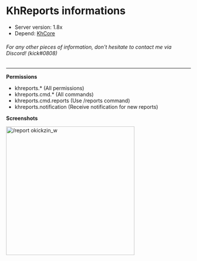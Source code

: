 # KhReports informations
- Server version: 1.8x
- Depend: [KhCore](https://github.com/KickHolse/KhCore)
###### For any other pieces of information, don't hesitate to contact me via Discord! (kick#0808)
<hr>

**Permissions**
- khreports.* (All permissions)
- khreports.cmd.* (All commands)
- khreports.cmd.reports (Use /reports command)
- khreports.notification (Receive notification for new reports)

**Screenshots**

<img src="https://user-images.githubusercontent.com/68570647/214370883-90f58a6b-0617-48ff-8bdc-180b96e110cf.png" width="350" title="/report okickzin_w">
